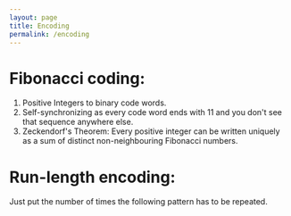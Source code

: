 ```yaml
---
layout: page
title: Encoding
permalink: /encoding
---
```


Fibonacci coding:
================
1) Positive Integers to binary code words.
2) Self-synchronizing as every code word ends with 11 and you don't see that sequence anywhere else.
3) Zeckendorf's Theorem: Every positive integer can be written uniquely as a sum of distinct non-neighbouring Fibonacci numbers.

Run-length encoding:
===================
Just put the number of times the following pattern has to be repeated.
